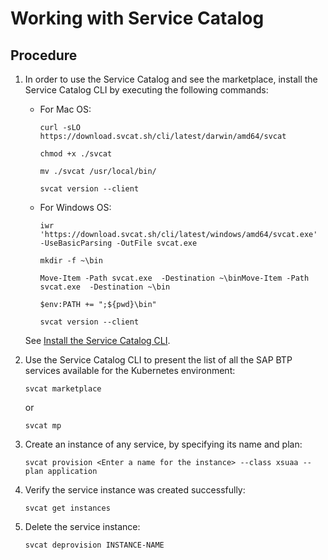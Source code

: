 <!-- loio86ab6f98820a4c468b717c08ac74824e -->

# Working with Service Catalog



## Procedure

1.  In order to use the Service Catalog and see the marketplace, install the Service Catalog CLI by executing the following commands:

    -   For Mac OS:

        ```
        curl -sLO https://download.svcat.sh/cli/latest/darwin/amd64/svcat
        ```

        ```
        chmod +x ./svcat
        ```

        ```
        mv ./svcat /usr/local/bin/
        ```

        ```
        svcat version --client
        ```

    -   For Windows OS:

        ```
        iwr 'https://download.svcat.sh/cli/latest/windows/amd64/svcat.exe' -UseBasicParsing -OutFile svcat.exe
        ```

        ```
        mkdir -f ~\bin
        ```

        ```
        Move-Item -Path svcat.exe  -Destination ~\binMove-Item -Path svcat.exe  -Destination ~\bin
        ```

        ```
        $env:PATH += ";${pwd}\bin"
        ```

        ```
        svcat version --client
        ```


    See [Install the Service Catalog CLI](https://svc-cat.io/docs/install/#installing-the-service-catalog-cli).

2.  Use the Service Catalog CLI to present the list of all the SAP BTP services available for the Kubernetes environment:

    ```
    svcat marketplace
    ```

    or

    ```
    svcat mp
    ```

3.  Create an instance of any service, by specifying its name and plan:

    ```
    svcat provision <Enter a name for the instance> --class xsuaa --plan application
    ```

4.  Verify the service instance was created successfully:

    ```
    svcat get instances
    ```

5.  Delete the service instance:

    ```
    svcat deprovision INSTANCE-NAME
    ```


